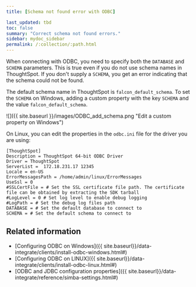 ```yaml
---
title: [Schema not found error with ODBC]

last_updated: tbd
toc: false
summary: "Correct schema not found errors."
sidebar: mydoc_sidebar
permalink: /:collection/:path.html
---
```

When connecting with ODBC, you need to specify both the `DATABASE` and `SCHEMA`
parameters. This is true even if you do not use schema names in ThoughtSpot. If
you don't supply a `SCHEMA`, you get an error indicating that the schema could
not be found.

The default schema name in ThoughtSpot is `falcon_default_schema`. To set the
`SCHEMA` on Windows, adding a custom
property with the key `SCHEMA` and the value `falcon_default_schema`.

![]({{ site.baseurl }}/images/ODBC_add_schema.png "Edit a custom property on Windows")

On Linux, you can edit the properties in the `odbc.ini` file for the driver you are using:

```
[ThoughtSpot]
Description = ThoughtSpot 64-bit ODBC Driver
Driver = ThoughtSpot
ServerList =  172.18.231.17 12345
Locale = en-US
ErrorMessagesPath = /home/admin/linux/ErrorMessages
UseSsl = 0
#SSLCertFile = # Set the SSL certificate file path. The certificate file can be obtained by extracting the SDK tarball
#LogLevel = 0 # Set log level to enable debug logging
#LogPath = # Set the debug log files path
DATABASE = # Set the default database to connect to
SCHEMA = # Set the default schema to connect to
```

## Related information

* [Configuring ODBC on Windows]({{ site.baseurl}}/data-integrate/clients/install-odbc-windows.html#)
* [Configuring ODBC on LINUX]({{ site.baseurl}}/data-integrate/clients/install-odbc-linux.html#)
* [ODBC and JDBC configuration properties]({{ site.baseurl}}/data-integrate/reference/simba-settings.html#)
